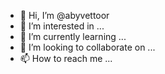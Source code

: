 - 👋 Hi, I’m @abyvettoor
- 👀 I’m interested in ...
- 🌱 I’m currently learning ...
- 💞️ I’m looking to collaborate on ...
- 📫 How to reach me ...

<!---
abyvettoor/abyvettoor is a ✨ special ✨ repository because its `README.md` (this file) appears on your GitHub profile.
You can click the Preview link to take a look at your changes.
--->
